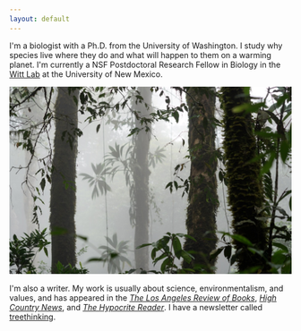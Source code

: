 ```yaml
---
layout: default
---
```


I'm a biologist with a Ph.D. from the University of Washington. I study why species live where they do and what will happen to them on a warming planet. I'm currently a NSF Postdoctoral Research Fellow in Biology in the [Witt Lab](https://www.unmornithology.org/) at the University of New Mexico.

![](/images/cloudforest.jpg)

I'm also a writer. My work is usually about science, environmentalism, and values, and has appeared in the [*The Los Angeles Review of Books*](https://lareviewofbooks.org/article/darwinian-sexual-selection-and-the-politics-of-beauty/), [*High Country News*](https://www.hcn.org/issues/52.3/south-wolves-colorado-throws-wolves-to-the-vote), and [*The Hypocrite Reader*](https://www.hypocritereader.com/96/cataclysms-desolate). I have a newsletter called [treethinking](https://ethanlinck.substack.com/).

